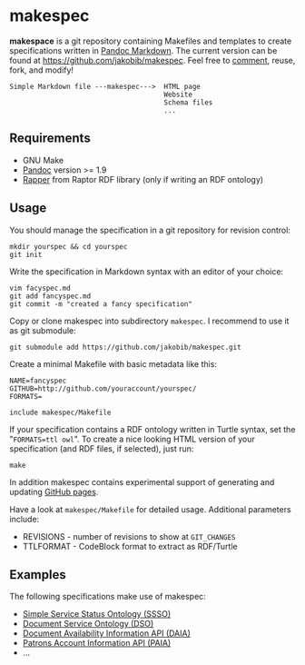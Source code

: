 # makespec

**makespace** is a git repository containing Makefiles and templates to create
specifications written in [Pandoc Markdown]. The current version can be found
at <https://github.com/jakobib/makespec>. Feel free to 
[comment](https://github.com/jakobib/makespec/issues), reuse, fork, and modify!


    Simple Markdown file ---makespec--->  HTML page
                                          Website
                                          Schema files
                                          ...

## Requirements

* GNU Make
* [Pandoc](http://johnmacfarlane.net/pandoc/) version >= 1.9
* [Rapper](http://librdf.org/raptor/rapper.html) from Raptor RDF library
  (only if writing an RDF ontology)

## Usage

You should manage the specification in a git repository for revision control:

    mkdir yourspec && cd yourspec
    git init

Write the specification in Markdown syntax with an editor of your choice:

    vim facyspec.md
    git add fancyspec.md
    git commit -m "created a fancy specification"

Copy or clone makespec into subdirectory `makespec`. I recommend to use it as git
submodule:

    git submodule add https://github.com/jakobib/makespec.git

Create a minimal Makefile with basic metadata like this:

    NAME=fancyspec
    GITHUB=http://github.com/youraccount/yourspec/
    FORMATS=
    
    include makespec/Makefile

If your specification contains a RDF ontology written in Turtle syntax, set the
"`FORMATS=ttl owl`". To create a nice looking HTML version of your specification
(and RDF files, if selected), just run:

    make

In addition makespec contains experimental support of generating and updating
[GitHub pages](http://pages.github.com/).

Have a look at `makespec/Makefile` for detailed usage. Additional parameters
include:

* REVISIONS - number of revisions to show at `GIT_CHANGES`
* TTLFORMAT - CodeBlock format to extract as RDF/Turtle

## Examples

The following specifications make use of makespec:

* [Simple Service Status Ontology (SSSO)](https://github.com/gbv/ssso)
* [Document Service Ontology (DSO)](https://github.com/gbv/dso)
* [Document Availability Information API (DAIA)](https://github.com/gbv/daiaspec)
* [Patrons Account Information API (PAIA)](https://github.com/gbv/paia)
* ...


[Pandoc Markdown]: http://johnmacfarlane.net/pandoc/demo/example9/pandocs-markdown.html

